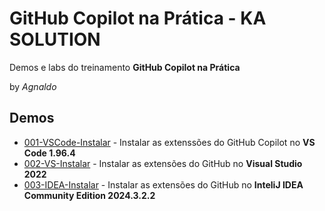 # GitHub Copilot na Prática - KA SOLUTION  
Demos e labs do treinamento **GitHub Copilot na Prática**

by *Agnaldo*

## Demos

* [001-VSCode-Instalar](001-VSCode-Instalar.md) - Instalar as extenssões do GitHub Copilot no **VS Code 1.96.4**
* [002-VS-Instalar](002-VS-Instalar.md) - Instalar as extensões do GitHub no **Visual Studio 2022**
* [003-IDEA-Instalar](003-IDEA-Instalar.md) - Instalar as extensões do GitHub no **InteliJ IDEA Community Edition 2024.3.2.2**
